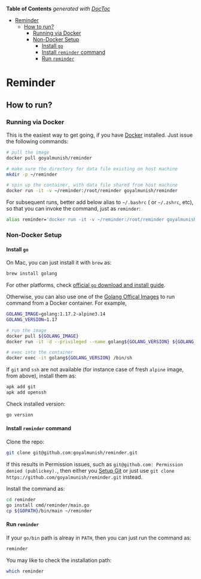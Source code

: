 <!-- START doctoc generated TOC please keep comment here to allow auto update -->
<!-- DON'T EDIT THIS SECTION, INSTEAD RE-RUN doctoc TO UPDATE -->
**Table of Contents**  *generated with [DocToc](https://github.com/thlorenz/doctoc)*

- [Reminder](#reminder)
    - [How to run?](#how-to-run)
        - [Running via Docker](#running-via-docker)
        - [Non-Docker Setup](#non-docker-setup)
            - [Install `go`](#install-go)
            - [Install `reminder` command](#install-reminder-command)
            - [Run `reminder`](#run-reminder)

<!-- END doctoc generated TOC please keep comment here to allow auto update -->

# Reminder

## How to run?

### Running via Docker

This is the easiest way to get going, if you have [Docker](https://docs.docker.com/get-docker/) installed. Just issue the following commands:

```sh
# pull the image
docker pull goyalmunish/reminder

# make sure the directory for data file existing on host machine
mkdir -p ~/reminder

# spin up the container, with data file shared from host machine
docker run -it -v ~/reminder:/root/reminder goyalmunish/reminder
```

For subsequent runs, better add below alias to `~/.bashrc` ( or `~/.zshrc`, etc), so that you can invoke the command, just as `reminder`:

```sh
alias reminder='docker run -it -v ~/reminder:/root/reminder goyalmunish/reminder'
```

### Non-Docker Setup

#### Install `go`

On Mac, you can just install it with `brew` as:

```sh
brew install golang
```

For other platforms, check [official `go` download and install guide](https://golang.org/dl/).

Otherwise, you can also use one of the [Golang Offical Images](https://hub.docker.com/_/golang) to run command from a Docker container. For example,

```sh
GOLANG_IMAGE=golang:1.17.2-alpine3.14
GOLANG_VERSION=1.17

# run the image
docker pull ${GOLANG_IMAGE}
docker run -it -d --privileged --name golang${GOLANG_VERSION} ${GOLANG_IMAGE}

# exec into the container
docker exec -it golang${GOLANG_VERSION} /bin/sh
```

If `git` and `ssh` are not available (for instance case of fresh `alpine` image, from above), install them as:

```sh
apk add git
apk add openssh
```

Check installed version:

```sh
go version
```

#### Install `reminder` command

Clone the repo:

```sh
git clone git@github.com:goyalmunish/reminder.git
```

If this results in Permission issues, such as `git@github.com: Permission denied (publickey).`, then either you [Setup Git](https://git-scm.com/book/en/v2/Getting-Started-First-Time-Git-Setup) or just use `git clone https://github.com/goyalmunish/reminder.git` instead.

Install the command as:

```sh
cd reminder
go install cmd/reminder/main.go
cp ${GOPATH}/bin/main ~/reminder
```

#### Run `reminder`

If your `go/bin` path is alreay in `PATH`, then you can just run the command as:

```sh
reminder
```

You may like to check the installation path:

```sh
which reminder
```
